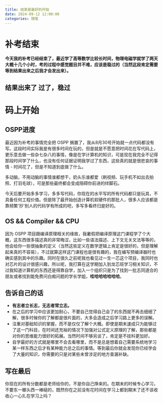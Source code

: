```yaml
---
title: 结束是最好的开始
date: 2024-09-12 12:00:00
categories: 随笔
---
```


# 补考结束

**今天我的补考已经结束了，最近学了高等数学比较长时间，物理电磁学就学了两天大概十几个小时，考的过程中感觉题目并不难，应该是稳过的（当然这段肯定需要等到结果出来之后我才会发出来）。**

## 结果出来了 过了，稳过

# 码上开始

## OSPP进度
最近因为补考的事情完全把 OSPP 搁置了，我从8月30号开始就一点代码都没有写。这段时间实际我是有很多时间在玩的，但是就是不愿意把时间花在写代码上，更乐意去做一些杂七杂八的事情，像是在学计算机的知识，可是现在我完全不记得那段时间学了什么，也没有任何证据证明我学过了东西，这些真的就是很悲哀的事情 - 时间花了，但是不知道到底做了什么。

多动脑，不用动脑的事情谁都想干，奶头乐谁都爱（刷视频、玩手机不如出去拍照、打羽毛球），可是那些最终都会变成阻碍你前进的绊脚石。

今天后要开始多多学习，多多写代码，你现在的水平写的所有代码都只是玩具，不具备任何工程价值。但是除了最开始创造计算机软硬件的那批人，很多人应该都是靠频繁'抄'别人的代码学有所成的吧，多写多看终归是好的。

## OS && Compiler && CPU
因为 OSPP 项目跟编译原理相关的缘故，我暑假把编译原理这门课程学了个大概，这东西很多描述真的非常晦涩，比如一些语法描述、上下文无关文法等等的，他会给你一些很抽象的定义（当然这些定义在数学逻辑上肯定是很好的，但是理解起来真的不容易），不过就算这样这门课程也是很有趣的，我在编写预编译器时也确实感到其中的乐趣。同时在很久之前呢我也看见过一生一芯这个项目，我同时也对芯片的设计很感兴趣，所以呢，我打算在这学期加入到龙芯班学习相关知识，不过我知道计算机的东西还是得靠自学，加入一个组织只是为了找到一批志同道合的朋友或者找到能免费问白痴问题的学长学姐，**哇哈哈哈哈哈哈**。

## 告诉自己的话
- **有志者立长志，无志者常立志。**
- 在之后的学习中应该更加耐心，不要自己觉得自己会了的东西就不再去细细了解，很多时候你的了解都是很片面的，大多会造成之后学习路上更多的误解。
- 注重对基础知识的掌握，而不是仅仅了解个大概。即使是期末速成只为能够过了这一门科目，在时间还充裕的情况下加强对公式定义原理的了解，那些都是对你的思维能力很好的拓展。当然时间不够另谈了，肯定是不挂科更加好。
- 自学最好的方式就是哪里不会去看哪里，而不是总是想着自己需要系统地学习某一样东西之后才有某种能力总之后的事情。等到最后你就会发现你已经学会了大量的知识，你需要的只是对某些未曾涉足的地方查漏补缺。

## 写在最后
你现在的所有分数都是老师给你的，不是你自己挣来的。在期末的时候专心学习，不要东一榔头西一棒槌的，既然你在之前没有花时间在学习上都到期末了还不该收收心一心扎在学习上吗？